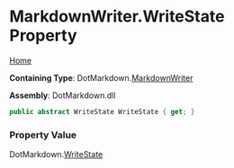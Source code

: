 <a name="_top"></a>

# MarkdownWriter\.WriteState Property

[Home](../../../README.md#_top)

**Containing Type**: DotMarkdown\.[MarkdownWriter](../README.md#_top)

**Assembly**: DotMarkdown\.dll

```csharp
public abstract WriteState WriteState { get; }
```

### Property Value

DotMarkdown\.[WriteState](../../WriteState/README.md#_top)

